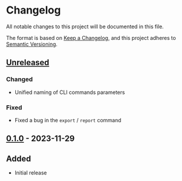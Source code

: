 # Changelog

All notable changes to this project will be documented in this file.

The format is based on [Keep a Changelog](https://keepachangelog.com/en/1.0.0/),
and this project adheres to [Semantic Versioning](https://semver.org/spec/v2.0.0.html).

## [Unreleased]

### Changed
- Unified naming of CLI commands parameters

### Fixed
- Fixed a bug in the `export` / `report` command


## [0.1.0] - 2023-11-29

## Added
- Initial release

[unreleased]: https://github.com/oroszgy/hours/tree/main
[0.1.0]: https://github.com/oroszgy/hours/releases/tag/v0.1.0
